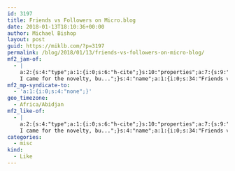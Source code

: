 ```yaml
---
id: 3197
title: Friends vs Followers on Micro.blog
date: 2018-01-13T18:10:36+00:00
author: Michael Bishop
layout: post
guid: https://miklb.com/?p=3197
permalink: /blog/2018/01/13/friends-vs-followers-on-micro-blog/
mf2_jam-of:
  - |
    a:2:{s:4:"type";a:1:{i:0;s:6:"h-cite";}s:10:"properties";a:7:{s:9:"published";a:1:{i:0;s:25:"2018-01-13T08:53:49+00:00";}s:7:"updated";a:1:{i:0;s:25:"2018-01-13T10:57:28+00:00";}s:7:"summary";a:1:{i:0;s:304:"If I’m honest, the reason I originally backed and then joined Micro.blog by Manton Reese is that I enjoy tinkering with new platforms and social networks. I try them all. Manton’s ideas about “owning your content” and the hooks into IndieWeb ideas were just icing.
    I came for the novelty, bu...";}s:4:"name";a:1:{i:0;s:34:"Friends vs Followers on Micro.blog";}s:3:"url";a:1:{i:0;s:62:"https://jack.baty.net/2018/friends-vs-followers-on-micro-blog/";}s:11:"publication";a:1:{i:0;s:9:"Jack Baty";}s:8:"featured";a:1:{i:0;s:29:"https://s0.wp.com/i/blank.jpg";}}}
mf2_mp-syndicate-to:
  - 'a:1:{i:0;s:4:"none";}'
geo_timezone:
  - Africa/Abidjan
mf2_like-of:
  - |
    a:2:{s:4:"type";a:1:{i:0;s:6:"h-cite";}s:10:"properties";a:7:{s:9:"published";a:1:{i:0;s:25:"2018-01-13T08:53:49+00:00";}s:7:"updated";a:1:{i:0;s:25:"2018-01-13T10:57:28+00:00";}s:7:"summary";a:1:{i:0;s:304:"If I’m honest, the reason I originally backed and then joined Micro.blog by Manton Reese is that I enjoy tinkering with new platforms and social networks. I try them all. Manton’s ideas about “owning your content” and the hooks into IndieWeb ideas were just icing.
    I came for the novelty, bu...";}s:4:"name";a:1:{i:0;s:34:"Friends vs Followers on Micro.blog";}s:3:"url";a:1:{i:0;s:62:"https://jack.baty.net/2018/friends-vs-followers-on-micro-blog/";}s:11:"publication";a:1:{i:0;s:9:"Jack Baty";}s:8:"featured";a:1:{i:0;s:29:"https://s0.wp.com/i/blank.jpg";}}}
categories:
  - misc
kind:
  - Like
---
```

